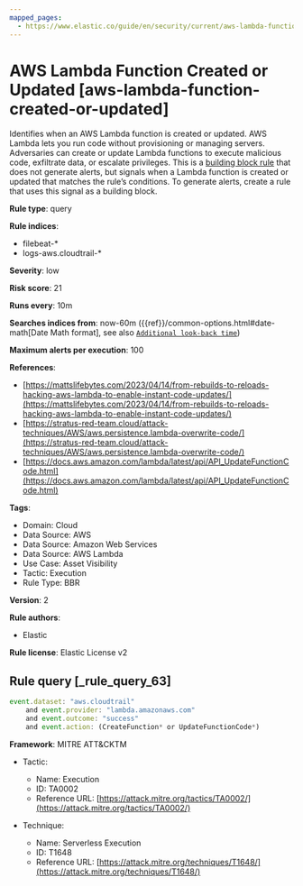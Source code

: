 ```yaml
---
mapped_pages:
  - https://www.elastic.co/guide/en/security/current/aws-lambda-function-created-or-updated.html
---
```


# AWS Lambda Function Created or Updated [aws-lambda-function-created-or-updated]

Identifies when an AWS Lambda function is created or updated. AWS Lambda lets you run code without provisioning or managing servers. Adversaries can create or update Lambda functions to execute malicious code, exfiltrate data, or escalate privileges. This is a [building block rule](docs-content://solutions/security/detect-and-alert/about-building-block-rules.md) that does not generate alerts, but signals when a Lambda function is created or updated that matches the rule’s conditions. To generate alerts, create a rule that uses this signal as a building block.

**Rule type**: query

**Rule indices**:

* filebeat-*
* logs-aws.cloudtrail-*

**Severity**: low

**Risk score**: 21

**Runs every**: 10m

**Searches indices from**: now-60m ({{ref}}/common-options.html#date-math[Date Math format], see also [`Additional look-back time`](docs-content://solutions/security/detect-and-alert/create-detection-rule.md#rule-schedule))

**Maximum alerts per execution**: 100

**References**:

* [https://mattslifebytes.com/2023/04/14/from-rebuilds-to-reloads-hacking-aws-lambda-to-enable-instant-code-updates/](https://mattslifebytes.com/2023/04/14/from-rebuilds-to-reloads-hacking-aws-lambda-to-enable-instant-code-updates/)
* [https://stratus-red-team.cloud/attack-techniques/AWS/aws.persistence.lambda-overwrite-code/](https://stratus-red-team.cloud/attack-techniques/AWS/aws.persistence.lambda-overwrite-code/)
* [https://docs.aws.amazon.com/lambda/latest/api/API_UpdateFunctionCode.html](https://docs.aws.amazon.com/lambda/latest/api/API_UpdateFunctionCode.html)

**Tags**:

* Domain: Cloud
* Data Source: AWS
* Data Source: Amazon Web Services
* Data Source: AWS Lambda
* Use Case: Asset Visibility
* Tactic: Execution
* Rule Type: BBR

**Version**: 2

**Rule authors**:

* Elastic

**Rule license**: Elastic License v2

## Rule query [_rule_query_63]

```js
event.dataset: "aws.cloudtrail"
    and event.provider: "lambda.amazonaws.com"
    and event.outcome: "success"
    and event.action: (CreateFunction* or UpdateFunctionCode*)
```

**Framework**: MITRE ATT&CKTM

* Tactic:

    * Name: Execution
    * ID: TA0002
    * Reference URL: [https://attack.mitre.org/tactics/TA0002/](https://attack.mitre.org/tactics/TA0002/)

* Technique:

    * Name: Serverless Execution
    * ID: T1648
    * Reference URL: [https://attack.mitre.org/techniques/T1648/](https://attack.mitre.org/techniques/T1648/)



